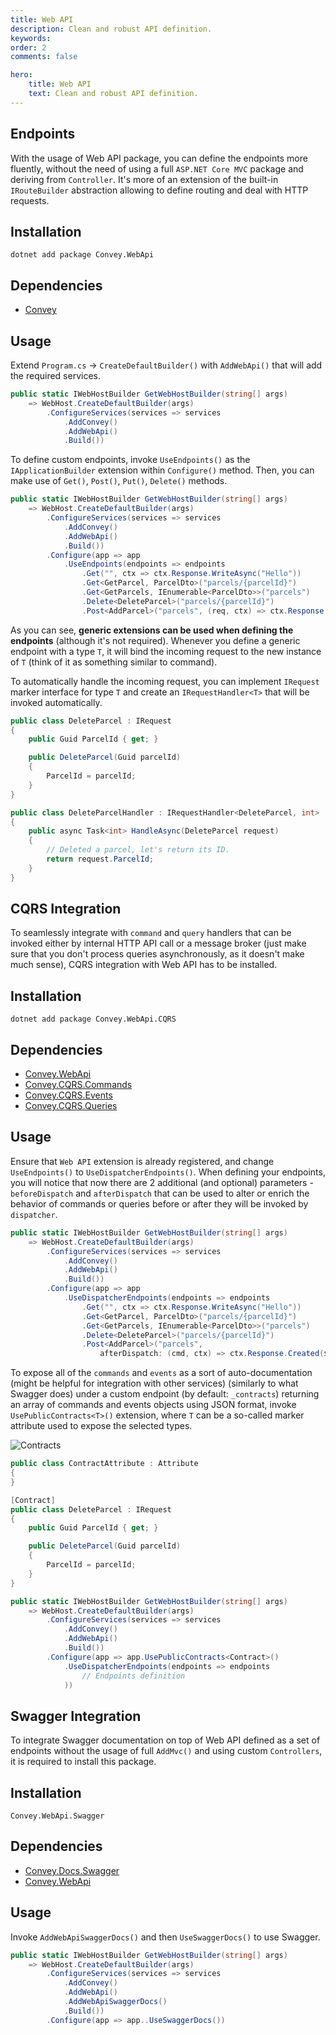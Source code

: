 ```yaml
---
title: Web API
description: Clean and robust API definition.
keywords:
order: 2
comments: false

hero:
    title: Web API
    text: Clean and robust API definition.
---
```


## Endpoints
With the usage of Web API package, you can define the endpoints more fluently, without the need of using a full `ASP.NET Core MVC` package and deriving from `Controller`. It's more of an extension of the built-in `IRouteBuilder` abstraction allowing to define routing and deal with HTTP requests.

## Installation
`dotnet add package Convey.WebApi`

## Dependencies

* [Convey](https://www.nuget.org/packages/Convey)

## Usage

Extend `Program.cs` -> `CreateDefaultBuilder()` with `AddWebApi()` that will add the required services.

```csharp
public static IWebHostBuilder GetWebHostBuilder(string[] args)
    => WebHost.CreateDefaultBuilder(args)
        .ConfigureServices(services => services
            .AddConvey()
            .AddWebApi()
            .Build())
```

To define custom endpoints, invoke `UseEndpoints()` as the `IApplicationBuilder` extension within `Configure()` method. Then, you can make use of `Get()`, `Post()`, `Put()`, `Delete()` methods.

```csharp
public static IWebHostBuilder GetWebHostBuilder(string[] args)
    => WebHost.CreateDefaultBuilder(args)
        .ConfigureServices(services => services
            .AddConvey()
            .AddWebApi()
            .Build())
        .Configure(app => app
            .UseEndpoints(endpoints => endpoints
                .Get("", ctx => ctx.Response.WriteAsync("Hello"))
                .Get<GetParcel, ParcelDto>("parcels/{parcelId}")
                .Get<GetParcels, IEnumerable<ParcelDto>>("parcels")
                .Delete<DeleteParcel>("parcels/{parcelId}")
                .Post<AddParcel>("parcels", (req, ctx) => ctx.Response.Created($"parcels/{req.ParcelId}"))))
```

As you can see, **generic extensions can be used when defining the endpoints** (although it's not required). Whenever you define a generic endpoint with a type `T`, it will bind the incoming request to the new instance of `T` (think of it as something similar to command).

To automatically handle the incoming request, you can implement `IRequest` marker interface for type `T` and create an `IRequestHandler<T>` that will be invoked automatically.

```csharp
public class DeleteParcel : IRequest
{
    public Guid ParcelId { get; }

    public DeleteParcel(Guid parcelId)
    {
        ParcelId = parcelId;
    }
}

public class DeleteParcelHandler : IRequestHandler<DeleteParcel, int>
{
    public async Task<int> HandleAsync(DeleteParcel request)
    {
        // Deleted a parcel, let's return its ID.
        return request.ParcelId;
    }
}
```

## CQRS Integration

To seamlessly integrate with `command` and `query` handlers that can be invoked either by internal HTTP API call or a message broker (just make sure that you don't process queries asynchronously, as it doesn't make much sense), CQRS integration with Web API has to be installed.

## Installation
`dotnet add package Convey.WebApi.CQRS`

## Dependencies

* [Convey.WebApi](https://www.nuget.org/packages/Convey.WebApi)
* [Convey.CQRS.Commands](https://www.nuget.org/packages/Convey.CQRS.Commands)
* [Convey.CQRS.Events](https://www.nuget.org/packages/Convey.CQRS.Events)
* [Convey.CQRS.Queries](https://www.nuget.org/packages/Convey.CQRS.Queries)

## Usage

Ensure that `Web API` extension is already registered, and change `UseEndpoints()` to `UseDispatcherEndpoints()`. When defining your endpoints, you will notice that now there are 2 additional (and optional) parameters - `beforeDispatch` and `afterDispatch` that can be used to alter or enrich the behavior of commands or queries before or after they will be invoked by `dispatcher`.

```csharp
public static IWebHostBuilder GetWebHostBuilder(string[] args)
    => WebHost.CreateDefaultBuilder(args)
        .ConfigureServices(services => services
            .AddConvey()
            .AddWebApi()
            .Build())
        .Configure(app => app
            .UseDispatcherEndpoints(endpoints => endpoints
                .Get("", ctx => ctx.Response.WriteAsync("Hello"))
                .Get<GetParcel, ParcelDto>("parcels/{parcelId}")
                .Get<GetParcels, IEnumerable<ParcelDto>>("parcels")
                .Delete<DeleteParcel>("parcels/{parcelId}")
                .Post<AddParcel>("parcels",
                    afterDispatch: (cmd, ctx) => ctx.Response.Created($"parcels/{cmd.ParcelId}"))))
```

To expose all of the `commands` and `events` as a sort of auto-documentation (might be helpful for integration with other services) (similarly to what Swagger does) under a custom endpoint (by default: `_contracts`) returning an array of commands and events objects using JSON format, invoke `UsePublicContracts<T>()` extension, where `T` can be a so-called marker attribute used to expose the selected types.

![](/img/contracts.png "Contracts")

```csharp
public class ContractAttribute : Attribute
{
}

[Contract]
public class DeleteParcel : IRequest
{
    public Guid ParcelId { get; }

    public DeleteParcel(Guid parcelId)
    {
        ParcelId = parcelId;
    }
}

public static IWebHostBuilder GetWebHostBuilder(string[] args)
    => WebHost.CreateDefaultBuilder(args)
        .ConfigureServices(services => services
            .AddConvey()
            .AddWebApi()
            .Build())
        .Configure(app => app.UsePublicContracts<Contract>()
            .UseDispatcherEndpoints(endpoints => endpoints
                // Endpoints definition
            ))
```

## Swagger Integration

To integrate Swagger documentation on top of Web API defined as a set of endpoints without the usage of full `AddMvc()` and using custom `Controllers`, it is required to install this package.

## Installation
`Convey.WebApi.Swagger`

## Dependencies

* [Convey.Docs.Swagger](Convey.Docs.Swagger)
* [Convey.WebApi](https://www.nuget.org/packages/Convey.WebApi)

## Usage

Invoke `AddWebApiSwaggerDocs()` and then `UseSwaggerDocs()` to use Swagger.

```csharp
public static IWebHostBuilder GetWebHostBuilder(string[] args)
    => WebHost.CreateDefaultBuilder(args)
        .ConfigureServices(services => services
            .AddConvey()
            .AddWebApi()
            .AddWebApiSwaggerDocs()
            .Build())
        .Configure(app => app..UseSwaggerDocs())
```